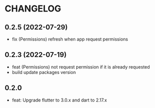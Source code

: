 # CHANGELOG

## 0.2.5 (2022-07-29)
- fix (Permissions) refresh when app request permissions

## 0.2.3 (2022-07-19)
- feat (Permissions) not request permission if it is already requested
- build update packages version

## 0.2.0

- feat: Upgrade flutter to 3.0.x and dart to 2.17.x